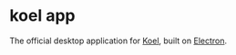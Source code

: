 koel app
==============

The official desktop application for [Koel](https://github.com/phanan/koel), built on [Electron](http://electron.atom.io/).
